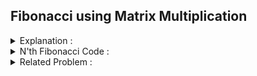 ## Fibonacci using Matrix Multiplication 

<details>
<summary>  Explanation : </summary>

<br>
Book : <a href="https://drive.google.com/file/d/1uUu07phBuL3UYSo8dUAbtJX5OXw7Yqhn/view">DP book by Tasmeem Reza & Mamnoon Siam</a>

</details>

<details> 
<summary> N'th Fibonacci Code : </summary>

<br> 
  

  
```
  
#include<bits/stdc++.h>
#define ll long long
#define pb push_back
#define fr(i,s,e) for(ll i=s;i<e;i++)
#define rfr(i,e,s) for(ll i=e;i>=s;i--)
#define nl  "\n"
#define mod 1000000007
#define fast ios_base::sync_with_stdio(0);cin.tie(NULL);cout.tie(NULL)
using namespace std;

vector<vector<ll>> matrix_multiply ( vector<vector<ll>>&v1 , vector<vector<ll>>&v2 ){
    vector < vector<ll> > v ;

    fr(i,0,2){
        vector<ll>tv ;
        fr(j,0,2){
            ll nd = 0 ;
            fr(k,0,2){
                nd += (v1[i][k]*v2[k][j]);
            }
            tv.pb(nd);
        }
        v.pb(tv);
    }

    return v ;
}

int main(){
    ll n , m ;
    cin >> n ;
    m = n ;
    n -= 1 ;

    vector < vector<ll>> ans , res = {{1,1},{1,0}} , fun = {{1},{0}};
    ans = res ;

    while(n>0){
        if(n&1) ans = matrix_multiply(ans,res);
        res = matrix_multiply(res,res);
        n >>= 1 ;
    }

    cout << n <<"-th Fibonacci : " << ans[1][0] << endl;


return 0 ;
}


```
  

 <br>
 <br> 
  Complexity Analysis : 
  <br> 
  <img src="../../images/exp2.png"> 
</details>
  
<details>
  <summary> Related Problem : </summary>
  <br>
  Link : https://codeforces.com/contest/678/problem/D
  <br>
  Solution : https://codeforces.com/contest/678/submission/163947095
  <br> 
  Editorial : <br>
  <img src="../../images/exp.png">
  
  
</details>
  
  
